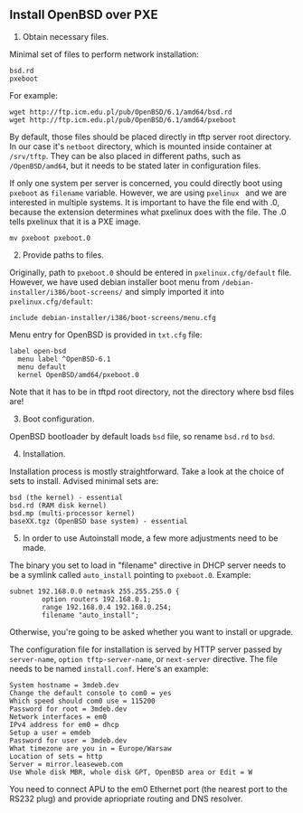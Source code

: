 Install OpenBSD over PXE
------------------------

1. Obtain necessary files.

  Minimal set of files to perform network installation:

  ```
  bsd.rd
  pxeboot
  ```
  For example:

  ```
  wget http://ftp.icm.edu.pl/pub/OpenBSD/6.1/amd64/bsd.rd
  wget http://ftp.icm.edu.pl/pub/OpenBSD/6.1/amd64/pxeboot
  ```
  By default, those files should be placed directly in tftp server root
  directory. In our case it's `netboot` directory, which is mounted inside
  container at `/srv/tftp`. They can be also placed in different paths, such as
  `/OpenBSD/amd64`, but it needs to be stated later in configuration files.

  If only one system per server is concerned, you could directly boot using
  `pxeboot` as `filename` variable. However, we are using `pxelinux ` and we are
  interested in multiple systems. It is important to have the file end with .0,
  because the extension determines what pxelinux does with the file. The .0 tells
  pxelinux that it is a PXE image.

  ```
  mv pxeboot pxeboot.0
  ```

2. Provide paths to files.

  Originally, path to `pxeboot.0` should be entered in `pxelinux.cfg/default`
  file. However, we have used debian installer boot  menu from
  `/debian-installer/i386/boot-screens/` and simply imported it into
  `pxelinux.cfg/default`:

  ```
  include debian-installer/i386/boot-screens/menu.cfg
  ```
  Menu entry for OpenBSD is provided in `txt.cfg` file:

  ```
  label open-bsd
  	menu label ^OpenBSD-6.1
  	menu default
  	kernel OpenBSD/amd64/pxeboot.0
  ```
  
  Note that it has to be in tftpd root directory, not the directory where bsd
  files are!
  
3. Boot configuration.

  OpenBSD bootloader by default loads `bsd` file, so rename `bsd.rd` to `bsd`.

4. Installation.

  Installation process is mostly straightforward. Take a look at the choice of
  sets to install. Advised minimal sets are:

  ```
  bsd (the kernel) - essential
  bsd.rd (RAM disk kernel)
  bsd.mp (multi-processor kernel)
  baseXX.tgz (OpenBSD base system) - essential
  ```

5. In order to use Autoinstall mode, a few more adjustments need to be made.

The binary you set to load in "filename" directive in DHCP server needs to be
a symlink called `auto_install` pointing to `pxeboot.0`. Example:

```
subnet 192.168.0.0 netmask 255.255.255.0 {
        option routers 192.168.0.1;
        range 192.168.0.4 192.168.0.254;
        filename "auto_install";
```        

Otherwise, you're going to be asked whether you want to install or upgrade.

The configuration file for installation is served by HTTP server passed by
`server-name`, `option tftp-server-name`, or `next-server` directive.
The file needs to be named `install.conf`. Here's an example:
```
System hostname = 3mdeb.dev
Change the default console to com0 = yes
Which speed should com0 use = 115200
Password for root = 3mdeb.dev
Network interfaces = em0
IPv4 address for em0 = dhcp
Setup a user = emdeb
Password for user = 3mdeb.dev
What timezone are you in = Europe/Warsaw
Location of sets = http
Server = mirror.leaseweb.com
Use Whole disk MBR, whole disk GPT, OpenBSD area or Edit = W
```

You need to connect APU to the em0 Ethernet port (the nearest port to the RS232
plug) and provide apriopriate routing and DNS resolver.

